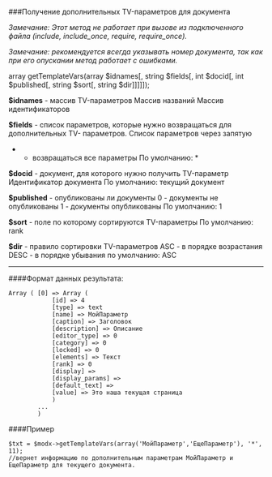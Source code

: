 ###Получение дополнительных TV-параметров для документа

*Замечание: Этот метод не работает при вызове из подключенного файла (include, include_once, require, require_once).*

*Замечание: рекомендуется всегда указывать номер документа, так как при его опускании метод работает с ошибками.*

array getTemplateVars(array $idnames[, string $fields[, int $docid[, int $published[, string $sort[, string $dir]]]]]);

**$idnames** - массив TV-параметров
Массив названий
Массив идентификаторов

**$fields** - список параметров, которые нужно возвращаться для дополнительных TV- параметров.
Список параметров через запятую
* - возвращаться все параметры
По умолчанию: *

**$docid** - документ, для которого нужно получить TV-параметр
Идентификатор документа
По умолчанию: текущий документ

**$published** - опубликованы ли документы
0 - документы не опубликованы
1 - документы опубликованы
По умолчанию: 1

**$sort** - поле по которому сортируются TV-параметры
По умолчанию: rank

**$dir** - правило сортировки TV-параметров
ASC - в порядке возрастания
DESC - в порядке убывания
по умолчанию: ASC

***

####Формат данных результата:

	Array ( [0] => Array ( 
				[id] => 4 
				[type] => text 
				[name] => МойПараметр 
				[caption] => Заголовок 
				[description] => Описание 
				[editor_type] => 0 
				[category] => 0 
				[locked] => 0 
				[elements] => Текст 
				[rank] => 0 
				[display] =>  
				[display_params] =>  
				[default_text] =>  
				[value] => Это наша текущая страница 
				) 
			... 
			)

####Пример

	$txt = $modx->getTemplateVars(array('МойПараметр','ЕщеПараметр'), '*', 11);
	//вернет информацию по дополнительным параметрам МойПараметр и ЕщеПараметр для текущего документа.